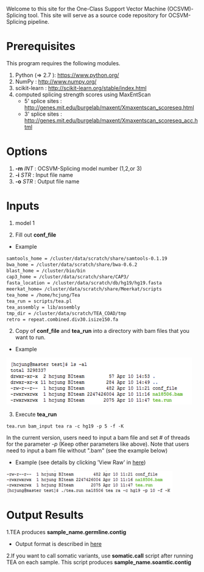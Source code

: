 Welcome to this site for the One-Class Support Vector Machine (OCSVM)-Splicing tool. This site will serve as a source code repository for OCSVM-Splicing pipeline. 

# Prerequisites
This program requires the following modules. 

1. Python (=> 2.7 ): https://www.python.org/
2. NumPy : http://www.numpy.org/
3. scikit-learn : http://scikit-learn.org/stable/index.html
4. computed splicing strength scores using MaxEntScan
   - 5' splice sites : http://genes.mit.edu/burgelab/maxent/Xmaxentscan_scoreseq.html
   - 3' splice sites : http://genes.mit.edu/burgelab/maxent/Xmaxentscan_scoreseq_acc.html

# Options

1. **-m** *INT* : OCSVM-Splicing model number (1,2,or 3) 
2. **-i** *STR* : Input file name 
3. **-o** *STR* : Output file name 


# Inputs 
1. model 1 

1. Fill out **conf_file**
 * Example
 ```
samtools_home = /cluster/data/scratch/share/samtools-0.1.19
bwa_home = /cluster/data/scratch/share/bwa-0.6.2
blast_home = /cluster/bio/bin
cap3_home = /cluster/data/scratch/share/CAP3/
fasta_location = /cluster/data/scratch/db/hg19/hg19.fasta
meerkat_home= /cluster/data/scratch/share/Meerkat/scripts
tea_home = /home/hcjung/Tea
tea_run = scripts/tea.pl
tea_assembly = lib/assembly
tmp_dir = /cluster/data/scratch/TEA_COAD/tmp
retro = repeat.combined.div30.isize150.fa
```
2. Copy of **conf_file** and **tea_run** into a directory with bam files that you want to run. 
 * Example
 
  ![Image of secondstep](https://github.com/hastj7373/TEA/blob/master/second_step.gif)

3. Execute **tea_run** 
 ```
 tea.run bam_input tea ra -c hg19 -p 5 -f -K
 ```
 In the current version, users need to input a bam file and set # of threads for the parameter *-p* (Keep other parameters like above). Note that users need to input a bam file without ".bam" (see the example below)
  * Example (see details by clicking 'View Raw' in [here](https://github.com/hastj7373/TEA/blob/master/Example.docx))
  
  ![Image of thridstep](https://github.com/hastj7373/TEA/blob/master/third_step.gif)
 
# Output Results

1.TEA produces **sample_name.germline.contig**
 * Output format is described in [here](https://github.com/hastj7373/TEA/blob/master/output_format.txt)

2.If you want to call somatic variants, use **somatic.call** script after running TEA on each sample. This script produces  **sample_name.soamtic.contig**
